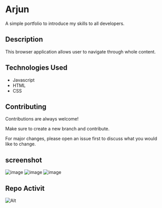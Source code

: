 
# Arjun

 A simple portfolio to introduce my skills to all developers.


## Description

 This browser application allows user to navigate through whole content.
  
## Technologies Used

- Javascript
- HTML
- CSS


  
  
## Contributing

Contributions are always welcome!

Make sure to create a new branch and contribute.

For major changes, please open an issue first to discuss what you would like to change.

  

  

## screenshot

![image](https://user-images.githubusercontent.com/70138571/198054306-73182080-99bf-4c0c-8512-cc34fb8de14f.png)
![image](https://user-images.githubusercontent.com/70138571/198054233-8f9985c0-ec82-482e-a079-a491920b188f.png)
![image](https://user-images.githubusercontent.com/70138571/197762875-eba1f770-4a82-447f-b155-6c9c5d61d515.png)
## Repo Activit
![Alt](https://repobeats.axiom.co/api/embed/9b0b9ecc7220966c9d452a241b5ab3be6dd7297c.svg "Repobeats analytics image")
